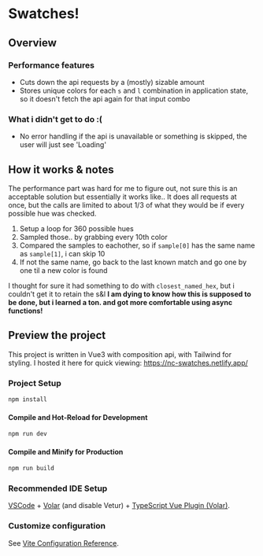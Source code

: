 # Swatches!

## Overview

### Performance features
- Cuts down the api requests by a (mostly) sizable amount
- Stores unique colors for each `s` and `l` combination in application state, so it doesn't fetch the api again for that input combo

### What i didn't get to do :(
- No error handling if the api is unavailable or something is skipped, the user will just see 'Loading'

## How it works & notes
The performance part was hard for me to figure out, not sure this is an acceptable solution but essentially it works like..
It does all requests at once, but the calls are limited to about 1/3 of what they would be if every possible hue was checked.

1. Setup a loop for 360 possible hues
1. Sampled those.. by grabbing every 10th color
1. Compared the samples to eachother, so if `sample[0]` has the same name as `sample[1]`, i can skip 10
1. If not the same name, go back to the last known match and go one by one til a new color is found

I thought for sure it had something to do with `closest_named_hex`, but i couldn't get it to retain the s&l 
**I am dying to know how this is supposed to be done, but i learned a ton. and got more comfortable using async functions!**

## Preview the project
This project is written in Vue3 with composition api, with Tailwind for styling.
I hosted it here for quick viewing: https://nc-swatches.netlify.app/

### Project Setup
```sh
npm install
```

#### Compile and Hot-Reload for Development
```sh
npm run dev
```

#### Compile and Minify for Production
```sh
npm run build
```
### Recommended IDE Setup
[VSCode](https://code.visualstudio.com/) + [Volar](https://marketplace.visualstudio.com/items?itemName=Vue.volar) (and disable Vetur) + [TypeScript Vue Plugin (Volar)](https://marketplace.visualstudio.com/items?itemName=Vue.vscode-typescript-vue-plugin).

### Customize configuration
See [Vite Configuration Reference](https://vitejs.dev/config/).
